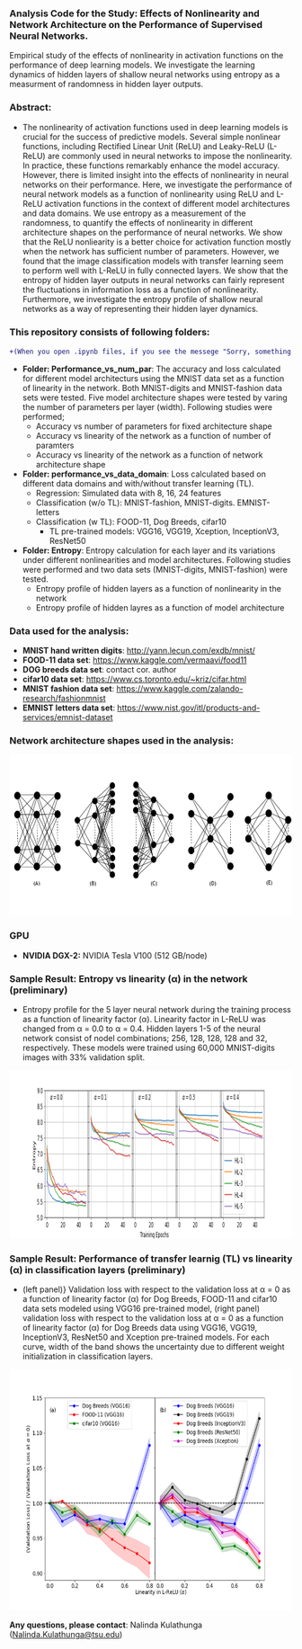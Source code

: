 ### Analysis Code for the Study: Effects of Nonlinearity and Network Architecture on the Performance of Supervised Neural Networks. 
Empirical study of the effects of nonlinearity in activation functions on the performance of deep learning models. We investigate the learning dynamics of hidden layers of shallow neural networks using entropy as a measurment of randomness in hidden layer outputs.

### Abstract:
 - The nonlinearity of activation functions used in deep learning models is crucial for the success of predictive models. Several simple nonlinear functions, including Rectified Linear Unit (ReLU) and Leaky-ReLU (L-ReLU) are commonly used in neural networks to impose the nonlinearity. In practice, these functions remarkably enhance the model accuracy. However, there is limited insight into the effects of nonlinearity in neural networks on their performance. Here, we investigate the performance of neural network models as a function of nonlinearity using ReLU and L-ReLU activation functions in the context of different model architectures and data domains. We use entropy as a measurement of the randomness, to quantify the effects of nonlinearity in different architecture shapes on the performance of neural networks. We show that the ReLU nonliearity is a better choice for activation function mostly when the network has sufficient number of parameters. However, we found that the image classification models with transfer learning seem to perform well with L-ReLU in fully connected layers. We show that the entropy of hidden layer outputs in neural networks can fairly represent the fluctuations in information loss as a function of nonlinearity. Furthermore, we investigate the entropy profile of shallow neural networks as a way of representing their hidden layer dynamics.

### This repository consists of following folders:
```diff
+(When you open .ipynb files, if you see the messege "Sorry, something went wrong. Reload", please use the nbviewer (https://nbviewer.jupyter.org/) to view the notebooks. Just copy the URL link to the notebook you want to view and paste it in the URL box in nbviewer.)
```
 - **Folder: Performance_vs_num_par**: The accuracy and loss calculated for different model architecturs using the MNIST data set as a function of linearity in the network. Both MNIST-digits and MNIST-fashion data sets were tested. Five model architecture shapes were tested by varing the number of parameters per layer (width). Following studies were performed;
   - Accuracy vs number of parameters for fixed architecture shape
   - Accuracy vs linearity of the network as a function of number of paramters
   - Accuracy vs linearity of the network as a function of network architecture shape
 - **Folder: performance_vs_data_domain**: Loss calculated based on different data domains and with/without transfer learning (TL).
   - Regression: Simulated data with 8, 16, 24 features
   - Classification (w/o TL): MNIST-fashion, MNIST-digits. EMNIST-letters
   - Classification (w TL): FOOD-11, Dog Breeds, cifar10
     - TL pre-trained models: VGG16, VGG19, Xception, InceptionV3, ResNet50
 - **Folder: Entropy**: Entropy calculation for each layer and its variations under different nonlinearities and model architectures. Following studies were performed and two data sets (MNIST-digits, MNIST-fashion) were tested.
   - Entropy profile of hidden layers as a function of nonlinearity in the network
   - Entropy profile of hidden layres as a function of model architecture
 
 ### Data used for the analysis:
 - **MNIST hand written digits**: http://yann.lecun.com/exdb/mnist/
 - **FOOD-11 data set**: https://www.kaggle.com/vermaavi/food11
 - **DOG breeds data set**: contact cor. author
 - **cifar10 data set**: https://www.cs.toronto.edu/~kriz/cifar.html
 - **MNIST fashion data set**: https://www.kaggle.com/zalando-research/fashionmnist
 - **EMNIST letters data set**: https://www.nist.gov/itl/products-and-services/emnist-dataset
 
 ### Network architecture shapes used in the analysis:
 
 <p align="center">
  <img src="Images/NNNFig11.png" width="700" height="285" />
 </p>
 
 ### GPU
 - **NVIDIA DGX-2:** NVIDIA Tesla V100 (512 GB/node)
 
 ### Sample Result: Entropy vs linearity (&alpha;) in the network (preliminary)
 - Entropy profile for the 5 layer neural network during the training process as a function of linearity factor (&alpha;). Linearity factor in L-ReLU was changed    from &alpha; = 0.0 to &alpha; = 0.4. Hidden layers 1-5 of the neural network consist of nodel combinations; 256, 128, 128, 128 and 32, respectively. These models were trained using 60,000 MNIST-digits images with 33% validation split.
 
 <img src="Images/Fig_en_vs_alpha.png" width="1400" height="300">
 
 ### Sample Result: Performance of transfer learnig (TL) vs linearity (&alpha;) in classification layers (preliminary)
 - (left panel)} Validation loss with respect to the validation loss at &alpha; = 0 as a function of linearity factor (&alpha;) for Dog Breeds, FOOD-11 and cifar10 data sets modeled using VGG16 pre-trained model, (right panel) validation loss with respect to the validation loss at &alpha; = 0 as a function of linearity factor (&alpha;) for Dog Breeds data using VGG16, VGG19, InceptionV3, ResNet50 and Xception pre-trained models. For each curve, width of the band shows the uncertainty due to different weight initialization in classification layers.
 
 <p align="center">
  <img src="Images/TL_vs_alpha.png" width="650" height="430" />
 </p>
   
 **Any questions, please contact**: Nalinda Kulathunga (Nalinda.Kulathunga@tsu.edu)
